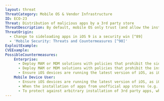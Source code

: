 ```yaml
---
layout: threat
ThreatCategory: Mobile OS & Vendor Infrastructure
ID: ECO-23
Threat: Distribution of malicious apps by a 3rd party store
ThreatDescription: By default, mobile OS only trust (and allow the installation of) apps signed by valid digital certificates they issued to developers. Further, only developers with verified identities are permitted to publish apps to their public app stores. Additionally, apps submitted for publication are evaluated for the presence of exploit code or malicious or privacy-invasive behaviors; apps that fail to meet their criteria are rejected. 3rd party app stores, however, may not apply the same standards to developers or apps, increasing the potential for malicious or potentially harmful apps to be published by them.
ThreatOrigin:
  - Change to sideloading apps in iOS 9 is a security win [^89]
  - 'Mobile Security: Threats and Countermeasures [^90]'
ExploitExample:
CVEExample:
PossibleCountermeasures:
    Enterprise:
      - Deploy MAM or MDM solutions with policies that prohibit the side-loading of apps, which may bypass security checks on the app.
      - Deploy MAM or MDM solutions with policies that prohibit the installation of apps from 3rd party (unofficial) app stores.
      - Ensure iOS devices are running the latest version of iOS, as iOS 9 introduces improvements to make it more difficult for users to inadvertently install non-Apple App Store apps (e.g. apps distributed using illicitly obtained enterprise certificates).
    Mobile Device User:
      - Ensure iOS devices are running the latest version of iOS, as iOS 9 introduces improvements to make it more difficult for users to inadvertently install non-Apple App Store apps (e.g. apps distributed using illicitly obtained enterprise certificates).
      - When the installation of apps from unofficial app stores (e.g., enterprise app stores) is necessary, use Android Verify Apps feature to identify potentially harmful apps.
      - To protect against arbitrary installation of 3rd party apps, when the installation of apps from unofficial app stores (e.g., enterprise app stores) is necessary, disable the installation of 3rd party apps once installation is complete.
---
```

